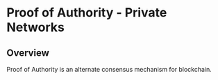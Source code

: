 


# Proof of Authority - Private Networks

## Overview
Proof of Authority is an alternate consensus mechanism for blockchain.
<!--stackedit_data:
eyJoaXN0b3J5IjpbLTEyODcwNjE5NzNdfQ==
-->